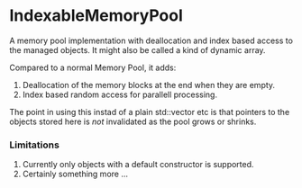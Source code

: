 IndexableMemoryPool
===================

A memory pool implementation with deallocation and index based access to the managed objects.
It might also be called a kind of dynamic array. 

Compared to a normal Memory Pool, it adds:
1. Deallocation of the memory blocks at the end when they are empty. 
2. Index based random access for parallell processing.

The point in using this instad of a plain std::vector etc is that pointers to the objects stored here is *not* invalidated as the pool grows or shrinks.

### Limitations

1. Currently only objects with a default constructor is supported.
2. Certainly something more ...

